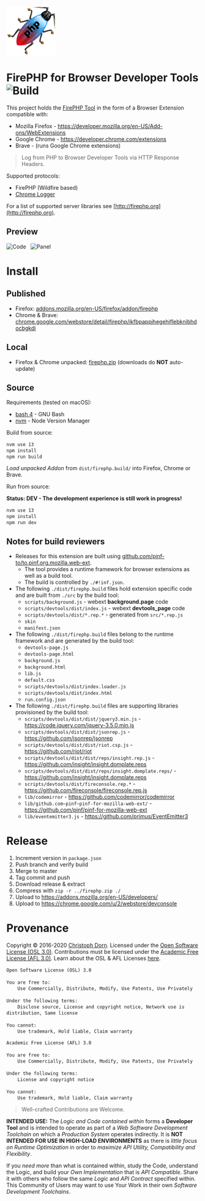 ![FirePHP Logo](https://github.com/firephp/firephp-for-browser-devtools/blob/master/src/skin/Icon_128.png?raw=true "FirePHP Logo")

FirePHP for Browser Developer Tools ![Build](https://github.com/firephp/firephp-for-browser-devtools/workflows/Build/badge.svg)
===================================

This project holds the [FirePHP Tool](http://firephp.org) in the form of a Browser Extension compatible with:

  * Mozilla Firefox - https://developer.mozilla.org/en-US/Add-ons/WebExtensions
  * Google Chrome - https://developer.chrome.com/extensions
  * Brave - (runs Google Chrome extensions)

> Log from PHP to Browser Developer Tools via HTTP Response Headers.

Supported protocols:

  * FirePHP (Wildfire based)
  * [Chrome Logger](https://craig.is/writing/chrome-logger/techspecs)

For a list of supported server libraries see [http://firephp.org](http://firephp.org).


Preview
-------

<img src="https://github.com/firephp/firephp-for-browser-devtools/blob/master/src/skin/CodeScreenshot.png?raw=true" alt="Code" width="300"> &nbsp; <img src="https://github.com/firephp/firephp-for-browser-devtools/blob/master/src/skin/PanelScreenshot.png?raw=true" alt="Panel" width="300">


Install
=======

## Published

  * Firefox: [addons.mozilla.org/en-US/firefox/addon/firephp](https://addons.mozilla.org/en-US/firefox/addon/firephp/)
  * Chrome & Brave: [chrome.google.com/webstore/detail/firephp/ikfbpappjhegehjflebknjbhdocbgkdi](https://chrome.google.com/webstore/detail/firephp/ikfbpappjhegehjflebknjbhdocbgkdi)

## Local

  * Firefox & Chrome unpacked: [firephp.zip](https://github.com/firephp/firephp-for-browser-devtools/releases) (downloads do **NOT** auto-update)

## Source

Requirements (tested on macOS):

  * [bash 4](https://www.gnu.org/software/bash/) - GNU Bash
  * [nvm](https://github.com/creationix/nvm) - Node Version Manager

Build from source:

    nvm use 13
    npm install
    npm run build

*Load unpacked Addon* from `dist/firephp.build/` into Firefox, Chrome or Brave.

Run from source:

**Status: DEV - The development experience is still work in progress!**

    nvm use 13
    npm install
    npm run dev

## Notes for build reviewers

  * Releases for this extension are built using [github.com/pinf-to/to.pinf.org.mozilla.web-ext](https://github.com/pinf-to/to.pinf.org.mozilla.web-ext).
    * The tool provides a runtime framework for browser extensions as well as a build tool.
    * The build is controlled by `./#!inf.json`.
  * The following `./dist/firephp.build` files hold extension specific code and are built from `./src` by the build tool:
    * `scripts/background.js` - webext **background.page** code
    * `scripts/devtools/dist/index.js` - webext **devtools_page** code
    * `scripts/devtools/dist/*.rep.*` - generated from `src/*.rep.js`
    * `skin`
    * `manifest.json`
  * The following `./dist/firephp.build` files belong to the runtime framework and are generated by the build tool:
    * `devtools-page.js`
    * `devtools-page.html`
    * `background.js`
    * `background.html`
    * `lib.js`
    * `default.css`
    * `scripts/devtools/dist/index.loader.js`
    * `scripts/devtools/dist/index.html`
    * `run.config.json`
  * The following `./dist/firephp.build` files are supporting libraries provisioned by the build tool:
    * `scripts/devtools/dist/dist/jquery3.min.js` - https://code.jquery.com/jquery-3.5.0.min.js
    * `scripts/devtools/dist/dist/jsonrep.js` - https://github.com/jsonrep/jsonrep
    * `scripts/devtools/dist/dist/riot.csp.js` - https://github.com/riot/riot
    * `scripts/devtools/dist/dist/reps/insight.rep.js` - https://github.com/insight/insight.domplate.reps
    * `scripts/devtools/dist/dist/reps/insight.domplate.reps/` - https://github.com/insight/insight.domplate.reps
    * `scripts/devtools/dist/fireconsole.rep.*` - https://github.com/fireconsole/fireconsole.rep.js
    * `lib/codemirror` - https://github.com/codemirror/codemirror
    * `lib/github.com~pinf~pinf-for-mozilla-web-ext/` - https://github.com/pinf/pinf-for-mozilla-web-ext
    * `lib/eventemitter3.js` - https://github.com/primus/EventEmitter3


Release
=======

  1. Increment version in `package.json`
  2. Push branch and verify build
  3. Merge to master
  4. Tag commit and push
  5. Download release & extract
  6. Compress with `zip -r ../firephp.zip ./`
  7. Upload to https://addons.mozilla.org/en-US/developers/
  8. Upload to https://chrome.google.com/u/2/webstore/devconsole


Provenance
==========

Copyright &copy; 2016-2020 [Christoph Dorn](http://christophdorn.com).
Licensed under the [Open Software License (OSL 3.0)](https://opensource.org/licenses/OSL-3.0).
Contributions must be licensed under the [Academic Free License (AFL 3.0)](https://opensource.org/licenses/AFL-3.0).
Learn about the OSL & AFL Licenses [here](http://rosenlaw.com/OSL3.0-explained.htm).

```
Open Software License (OSL) 3.0

You are free to:
    Use Commercially, Distribute, Modify, Use Patents, Use Privately

Under the following terms:
    Disclose source, License and copyright notice, Network use is distribution, Same license

You cannot:
    Use trademark, Hold liable, Claim warranty
```
```
Academic Free License (AFL) 3.0

You are free to:
    Use Commercially, Distribute, Modify, Use Patents, Use Privately

Under the following terms:
    License and copyright notice

You cannot:
    Use trademark, Hold liable, Claim warranty
```

> Well-crafted Contributions are Welcome.

**INTENDED USE:** The *Logic and Code contained within* forms a **Developer Tool** and is intended to operate as part of a *Web Software Development Toolchain* on which a *Production System* operates indirectly. It is **NOT INTENDED FOR USE IN HIGH-LOAD ENVIRONMENTS** as there is *little focus on Runtime Optimization* in order to *maximize API Utility, Compatibility and Flexibility*.

If you *need more* than what is contained within, study the Code, understand the Logic, and build your *Own Implementation* that is *API Compatible*. Share it with others who follow the same *Logic* and *API Contract* specified within. This Community of Users may want to use Your Work in their own *Software Development Toolchains*.
